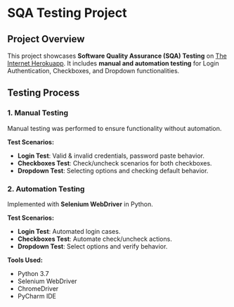 # SQA Testing Project

## Project Overview

This project showcases **Software Quality Assurance (SQA) Testing** on [The Internet Herokuapp](https://the-internet.herokuapp.com/). It includes **manual and automation testing** for Login Authentication, Checkboxes, and Dropdown functionalities.

## Testing Process

### 1. Manual Testing

Manual testing was performed to ensure functionality without automation.

**Test Scenarios:**
- **Login Test**: Valid & invalid credentials, password paste behavior.  
- **Checkboxes Test**: Check/uncheck scenarios for both checkboxes.  
- **Dropdown Test**: Selecting options and checking default behavior.

### 2. Automation Testing

Implemented with **Selenium WebDriver** in Python.

**Test Scenarios:**
- **Login Test**: Automated login cases.  
- **Checkboxes Test**: Automate check/uncheck actions.  
- **Dropdown Test**: Select options and verify behavior.

**Tools Used:**
- Python 3.7  
- Selenium WebDriver  
- ChromeDriver  
- PyCharm IDE  
